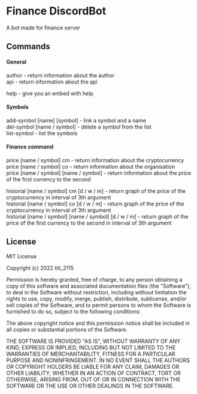 # Finance DiscordBot

A bot made for finance server

## Commands

#### General

author  -  return information about the author<br>
api     -  return information about the api

help    - give you an embed with help

#### Symbols

add-symbol [name] [symbol] - link a symbol and a name<br>
del-symbol [name / symbol] - delete a symbol from the list<br>
list-symbol                - list the symbols

#### Finance command

price [name / symbol] cm - return information about the cryptocurrency<br>
price [name / symbol] co - return information about the organisation<br>
price [name / symbol] [name / symbol] - return information about the price of the first currency to the second

historial [name / symbol] cm [d / w / m] - return graph of the price of the cryptocurrency in interval of 3th argument<br>
historial [name / symbol] co [d / w / m] - return graph of the price of the cryptocurrency in interval of 3th argument<br>
historial [name / symbol] [name / symbol] [d / w / m] - return graph of the price of the first currency to the second in interval of 3th argument

## License

MIT License

Copyright (c) 2022 titi_2115

Permission is hereby granted, free of charge, to any person obtaining a copy
of this software and associated documentation files (the "Software"), to deal
in the Software without restriction, including without limitation the rights
to use, copy, modify, merge, publish, distribute, sublicense, and/or sell
copies of the Software, and to permit persons to whom the Software is
furnished to do so, subject to the following conditions:

The above copyright notice and this permission notice shall be included in all
copies or substantial portions of the Software.

THE SOFTWARE IS PROVIDED "AS IS", WITHOUT WARRANTY OF ANY KIND, EXPRESS OR
IMPLIED, INCLUDING BUT NOT LIMITED TO THE WARRANTIES OF MERCHANTABILITY,
FITNESS FOR A PARTICULAR PURPOSE AND NONINFRINGEMENT. IN NO EVENT SHALL THE
AUTHORS OR COPYRIGHT HOLDERS BE LIABLE FOR ANY CLAIM, DAMAGES OR OTHER
LIABILITY, WHETHER IN AN ACTION OF CONTRACT, TORT OR OTHERWISE, ARISING FROM,
OUT OF OR IN CONNECTION WITH THE SOFTWARE OR THE USE OR OTHER DEALINGS IN THE
SOFTWARE.
